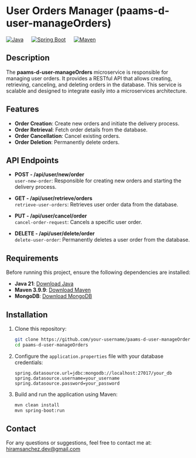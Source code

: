 # **User Orders Manager (paams-d-user-manageOrders)**

[![Java](https://img.shields.io/badge/Java-21-skyblue)](https://www.oracle.com/java/)
 &emsp;
[![Spring Boot](https://img.shields.io/badge/Spring%20Boot-3.2.3-lightgreen)](https://spring.io/projects/spring-boot)
 &emsp;
[![Maven](https://img.shields.io/badge/Maven-3.9.9-gold)](https://maven.apache.org/)

## **Description**
The **paams-d-user-manageOrders** microservice is responsible for managing user orders. It provides a RESTful API that allows creating, retrieving, canceling, and deleting orders in the database. This service is scalable and designed to integrate easily into a microservices architecture.

## **Features**
- **Order Creation**: Create new orders and initiate the delivery process.
- **Order Retrieval**: Fetch order details from the database.
- **Order Cancellation**: Cancel existing orders.
- **Order Deletion**: Permanently delete orders.

## **API Endpoints**

- **POST - /api/user/new/order**  
  `user-new-order`: Responsible for creating new orders and starting the delivery process.
  
- **GET - /api/user/retrieve/orders**  
  `retrieve-user-orders`: Retrieves user order data from the database.
  
- **PUT - /api/user/cancel/order**  
  `cancel-order-request`: Cancels a specific user order.
  
- **DELETE - /api/user/delete/order**  
  `delete-user-order`: Permanently deletes a user order from the database.

## **Requirements**
Before running this project, ensure the following dependencies are installed:

- **Java 21**: [Download Java](https://www.oracle.com/java/technologies/downloads/#java21l)
- **Maven 3.9.9**: [Download Maven](https://maven.apache.org/download.cgi)
- **MongoDB**: [Download MongoDB](https://www.mongodb.com/try/download/community)

## **Installation**

1. Clone this repository:
    ```bash
    git clone https://github.com/your-username/paams-d-user-manageOrders.git
    cd paams-d-user-manageOrders
    ```

2. Configure the `application.properties` file with your database credentials:
    ```properties
    spring.datasource.url=jdbc:mongodb://localhost:27017/your_db
    spring.datasource.username=your_username
    spring.datasource.password=your_password
    ```

3. Build and run the application using Maven:
    ```bash
    mvn clean install
    mvn spring-boot:run
    ```

## **Contact**
For any questions or suggestions, feel free to contact me at:  
hiramsanchez.dev@gmail.com 
